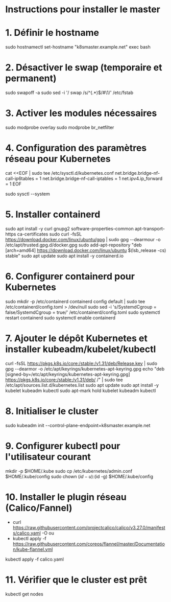 # Instructions pour installer le master

# 1. Définir le hostname
sudo hostnamectl set-hostname "k8smaster.example.net"
exec bash

# 2. Désactiver le swap (temporaire et permanent)
sudo swapoff -a
sudo sed -i '/ swap /s/^\(.*\)$/#\1/' /etc/fstab

# 3. Activer les modules nécessaires
sudo modprobe overlay
sudo modprobe br_netfilter

# 4. Configuration des paramètres réseau pour Kubernetes
cat <<EOF | sudo tee /etc/sysctl.d/kubernetes.conf
net.bridge.bridge-nf-call-ip6tables = 1
net.bridge.bridge-nf-call-iptables = 1
net.ipv4.ip_forward = 1
EOF

sudo sysctl --system

# 5. Installer containerd
sudo apt install -y curl gnupg2 software-properties-common apt-transport-https ca-certificates
sudo curl -fsSL https://download.docker.com/linux/ubuntu/gpg | sudo gpg --dearmour -o /etc/apt/trusted.gpg.d/docker.gpg
sudo add-apt-repository "deb [arch=amd64] https://download.docker.com/linux/ubuntu $(lsb_release -cs) stable"
sudo apt update
sudo apt install -y containerd.io

# 6. Configurer containerd pour Kubernetes
sudo mkdir -p /etc/containerd
containerd config default | sudo tee /etc/containerd/config.toml > /dev/null
sudo sed -i 's/SystemdCgroup = false/SystemdCgroup = true/' /etc/containerd/config.toml
sudo systemctl restart containerd
sudo systemctl enable containerd

# 7. Ajouter le dépôt Kubernetes et installer kubeadm/kubelet/kubectl
curl -fsSL https://pkgs.k8s.io/core:/stable:/v1.31/deb/Release.key | sudo gpg --dearmor -o /etc/apt/keyrings/kubernetes-apt-keyring.gpg
echo "deb [signed-by=/etc/apt/keyrings/kubernetes-apt-keyring.gpg] https://pkgs.k8s.io/core:/stable:/v1.31/deb/ /" | sudo tee /etc/apt/sources.list.d/kubernetes.list
sudo apt update
sudo apt install -y kubelet kubeadm kubectl
sudo apt-mark hold kubelet kubeadm kubectl

# 8. Initialiser le cluster
sudo kubeadm init --control-plane-endpoint=k8smaster.example.net

# 9. Configurer kubectl pour l'utilisateur courant
mkdir -p $HOME/.kube
sudo cp /etc/kubernetes/admin.conf $HOME/.kube/config
sudo chown $(id -u):$(id -g) $HOME/.kube/config


# 10. Installer le plugin réseau (Calico/Fannel)
- curl https://raw.githubusercontent.com/projectcalico/calico/v3.27.0/manifests/calico.yaml -O
ou
- kubectl apply -f https://raw.githubusercontent.com/coreos/flannel/master/Documentation/kube-flannel.yml


kubectl apply -f calico.yaml

# 11. Vérifier que le cluster est prêt
kubectl get nodes

